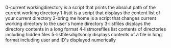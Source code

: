 0-current workingdirectory is a script that prints the absolut path of the current working directory
1-listit is a script that displays the content list of your current directory
2-bring me home is a script that changes current working directory to the user's home directory
 3-listfiles displays the directory contents in a long format
 4-listmorefiles list contents of directories including hidden files
 5-listfilesdigitsonly displays contents of a file in long format including user and ID's displayed numerically
